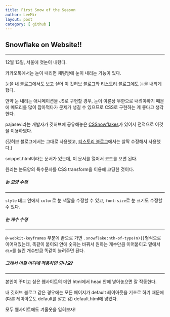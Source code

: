 ```yaml
---
title: First Snow of the Season
author: LeeMir
layout: post
category: [ github ]
---
```


## Snowflake on Website!!

- - -

12월 13일, 서울에 첫눈이 내렸다.

카카오톡에서는 눈이 내리면 채팅방에 눈이 내리는 기능이 있다.

눈을 내 블로그에서도 보고 싶어 이 깃허브 블로그와 [티스토리 블로그](https://github.com/pajasevi/CSSnowflakes)에도 눈을 내리게 했다.



만약 눈 내리는 애니메이션을 JS로 구현할 경우, 눈이 이론상 무한으로 내려야하기 때문에 메모리를 많이 잡아먹다가 문제가 생길 수 있으므로 CSS로 구현하는 게 좋다고 생각한다.



pajasevi라는 개발자가 깃허브에 공유해놓은 [CSSnowflakes](https://github.com/pajasevi/CSSnowflakes)가 있어서 전적으로 이것을 이용하였다.

(깃허브 블로그에서는 그대로 사용했고, [티스토리 블로그](https://github.com/pajasevi/CSSnowflakes)에서는 살짝 수정해서 사용했다.)



snippet.html이라는 문서가 있는데, 이 문서를 열어서 코드를 보면 된다.

원리는 눈모양의 특수문자를 CSS transform을 이용해 코딩한 것이다.



##### 눈 모양 수정

------

```style``` 태그 안에서 ```color```로 눈 색깔을 수정할 수 있고, ```font-size```로 눈 크기도 수정할 수 있다.



##### 눈 개수 수정

------

```@-webkit-keyframes``` 부분에 끝으로 가면 ```.snowflake:nth-of-type(n){}```형식으로 이어져있는데, 똑같이 붙이되 안에 숫자는 바꿔서 원하는 개수만큼 이어붙이고 밑에서 ```div```를 늘린 개수만큼 똑같이 늘려주면 된다.



##### 그래서 이걸 어디에 적용하면 되나요?

------

본인이 꾸미고 싶은 웹사이트의 메인 html에서 head 안에 넣어놓으면 잘 작동한다.

내 깃허브 블로그 같은 경우에는 모든 페이지가 default 레이아웃을 기초로 하기 때문에(다른 레이아웃도 default를 깔고 감) default.html에 넣었다.



모두 웹사이트에도 겨울옷을 입혀보자!

[pajasevi/CSSnowflakes]: https://github.com/pajasevi/CSSnowflakes	"CSSnowflakes"



##### 